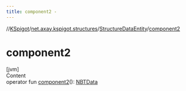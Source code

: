 ```yaml
---
title: component2 -
---
```

//[KSpigot](../../index.md)/[net.axay.kspigot.structures](../index.md)/[StructureDataEntity](index.md)/[component2](component2.md)



# component2  
[jvm]  
Content  
operator fun [component2](component2.md)(): [NBTData](../../net.axay.kspigot.data/-n-b-t-data/index.md)  



